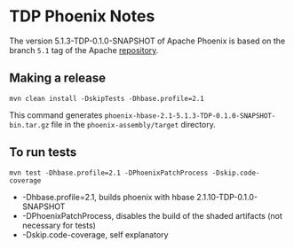 # TDP Phoenix Notes

The version 5.1.3-TDP-0.1.0-SNAPSHOT of Apache Phoenix is based on the branch `5.1` tag of the Apache [repository](https://github.com/apache/phoenix/tree/5.1).

## Making a release

```
mvn clean install -DskipTests -Dhbase.profile=2.1
```

This command generates `phoenix-hbase-2.1-5.1.3-TDP-0.1.0-SNAPSHOT-bin.tar.gz` file in the `phoenix-assembly/target` directory.

## To run tests

```
mvn test -Dhbase.profile=2.1 -DPhoenixPatchProcess -Dskip.code-coverage
```

- -Dhbase.profile=2.1, builds phoenix with hbase 2.1.10-TDP-0.1.0-SNAPSHOT
- -DPhoenixPatchProcess, disables the build of the shaded artifacts (not necessary for tests)
- -Dskip.code-coverage, self explanatory
